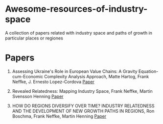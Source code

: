 # Awesome-resources-of-industry-space
A collection of papers related with industry space and paths of growth in particular places or regiones

# Papers
1. Assessing Ukraine's Role in European Value Chains: A Gravity Equation-cum-Economic Complexity Analysis Approach, Matte Hartog, Frank Neffke, J. Ernesto Lopez-Cordova <a href="https://ideas.repec.org/p/cid/wpfacu/129a.html" target="_blank">Paper</a>

2. Revealed Relatedness: Mapping Industry Space, Frank Neffke, Martin Svensson Henning <a href="https://ideas.repec.org/p/egu/wpaper/0819.html" target="_blank"> Paper </a>

3. HOW DO REGIONS DIVERSIFY OVER TIME? INDUSTRY RELATEDNESS AND THE DEVELOPMENT OF NEW GROWTH PATHS IN REGIONS, Ron Boschma, Frank Neffke, Martin Henning
 <a href="https://www.researchgate.net/publication/46454619_How_do_regions_diversify_over_time_Industry_relatedness_and_the_development_of_new_growth_paths_in_regions">Paper</a>
